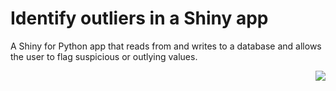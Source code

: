 # Identify outliers in a Shiny app

A Shiny for Python app that reads from and writes to a database and allows the user to flag suspicious or outlying values. 

<a href='https://connect.posit.cloud/publish?framework=shiny&sourceRepositoryURL=https%3A%2F%2Fgithub.com%2Ftleitch%2Foutliers-app-db-python&sourceRef=main&sourceRefType=branch&primaryFile=app.py&pythonVersion=3.11'><img src='https://cdn.connect.posit.cloud/assets/deploy-to-connect-blue.svg' align="right" /></a>
